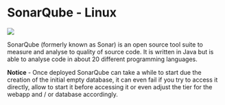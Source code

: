 # SonarQube - Linux

<a href="https://portal.azure.com/#create/Microsoft.Template/uri/https%3A%2F%2Fraw.githubusercontent.com%2Fmarkusheiliger%2Fdevtestlab-edge%2Fmaster%2Fenvironments%2FSonarQube-Linux%2Fazuredeploy.json" target="_blank">
    <img src="http://azuredeploy.net/deploybutton.png"/>
</a>

SonarQube (formerly known as Sonar) is an open source tool suite to measure and analyse to quality of source code. It is written in Java but is able to analyse code in about 20 different programming languages.

**Notice** - Once deployed SonarQube can take a while to start due the creation of the initial empty database, it can even fail if you try to access it directly, allow to start it before accessing it or even adjust the tier for the webapp and / or database accordingly.